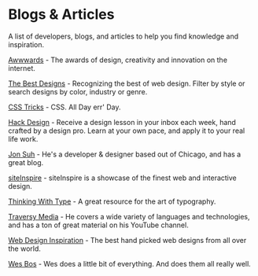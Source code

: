 # Blogs & Articles
A list of developers, blogs, and articles to help you find knowledge and inspiration. 

[Awwwards](https://www.awwwards.com/) - The awards of design, creativity and innovation on the internet.

[The Best Designs](https://www.thebestdesigns.com/) - Recognizing the best of web design. Filter by style or search designs by color, industry or genre.

[CSS Tricks](https://css-tricks.com/) - CSS. All Day err' Day.

[Hack Design](https://hackdesign.org/) - Receive a design lesson in your inbox each week, hand crafted by a design pro. Learn at your own pace, and apply it to your real life work.

[Jon Suh](https://jonsuh.com/) - He's a developer & designer based out of Chicago, and has a great blog. 

[siteInspire](https://www.siteinspire.com/) - siteInspire is a showcase of the finest web and interactive design.

[Thinking With Type](http://thinkingwithtype.com/) - A great resource for the art of typography. 

[Traversy Media](http://www.traversymedia.com/) - He covers a wide variety of languages and technologies, and has a ton of great material on his YouTube channel. 

[Web Design Inspiration](http://www.webdesign-inspiration.com/) - The best hand picked web designs from all over the world.

[Wes Bos](http://wesbos.com/) - Wes does a little bit of everything. And does them all really well.
